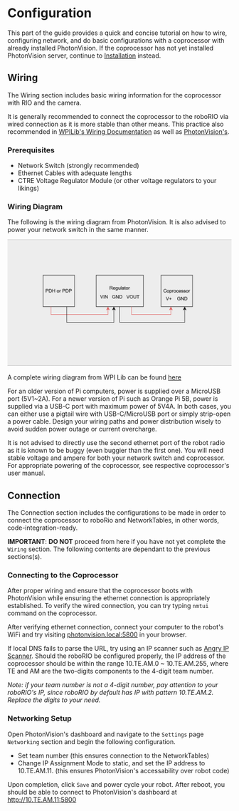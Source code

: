# Configuration

This part of the guide provides a quick and concise tutorial on how to wire, configuring network, and do basic configurations with a coprocessor with already installed PhotonVision. If the coprocessor has not yet installed PhotonVision server, continue to [Installation](./Configuration.md) instead.

## Wiring

The Wiring section includes basic wiring information for the coprocessor with RIO and the camera.

It is generally recommended to connect the coprocessor to the roboRIO via wired connection as it is more stable than other means. This practice also recommended in [WPILib's Wiring Documentation] as well as [PhotonVision's].

### Prerequisites

- Network Switch (strongly recommended)
- Ethernet Cables with adequate lengths
- CTRE Voltage Regulator Module (or other voltage regulators to your likings)

### Wiring Diagram

The following is the wiring diagram from PhotonVision. It is also advised to power your network switch in the same manner.

![PhotonVision's Wiring Diagram](../assets/img/PhotonVision/pololu-diagram.png)

A complete wiring diagram from WPI Lib can be found [here](https://docs.wpilib.org/en/stable/_images/vision-code-on-a-coprocessor.drawio1.svg)

For an older version of Pi computers, power is supplied over a MicroUSB port (5V1~2A). For a newer version of Pi such as Orange Pi 5B, power is supplied via a USB-C port with maximum power of 5V4A. In both cases, you can either use a pigtail wire with USB-C/MicroUSB port or simply strip-open a power cable. Design your wiring paths and power distribution wisely to avoid sudden power outage or current overcharge.

It is not advised to directly use the second ethernet port of the robot radio as it is known to be buggy (even buggier than the first one). You will need stable voltage and ampere for both your network switch and coprocessor. For appropriate powering of the coprocessor, see respective coprocessor's user manual.

[PhotonVision's]:<https://docs.photonvision.org/en/latest/docs/installation/wiring.html>

[WPILib's Wiring Documentation]: <https://docs.wpilib.org/en/stable/docs/software/vision-processing/wpilibpi/using-a-coprocessor-for-vision-processing.html>

## Connection

The Connection section includes the configurations to be made in order to connect the coprocessor to roboRio and NetworkTables, in other words, code-integration-ready.

**IMPORTANT**: **DO NOT** proceed from here if you have not yet complete the `Wiring` section. The following contents are dependant to the previous sections(s).

### Connecting to the Coprocessor

After proper wiring and ensure that the coprocessor boots with PhotonVision while ensuring the ethernet connection is appropriately established. To verify the wired connection, you can try typing `nmtui` command on the coprocessor.

After verifying ethernet connection, connect your computer to the robot's WiFi and try visiting <photonvision.local:5800> in your browser.

If local DNS fails to parse the URL, try using an IP scanner such as [Angry IP Scanner](https://angryip.org). Should the roboRIO be configured properly, the IP address of the coprocessor should be within the range 10.TE.AM.0 ~ 10.TE.AM.255, where TE and AM are the two-digits components to the 4-digit team number.

*Note: if your team number is not a 4-digit number, pay attention to your roboRIO's IP, since roboRIO by default has IP with pattern 10.TE.AM.2. Replace the digits to your need.*

### Networking Setup

Open PhotonVision's dashboard and navigate to the `Settings` page `Networking` section and begin the following configuration.

- Set team number (this ensures connection to the NetworkTables)
- Change IP Assignment Mode to static, and set the IP address to 10.TE.AM.11. (this ensures PhotonVision's accessability over robot code)

Upon completion, click `Save` and power cycle your robot. After reboot, you should be able to connect to PhotonVision's dashboard at <http://10.TE.AM.11:5800>

